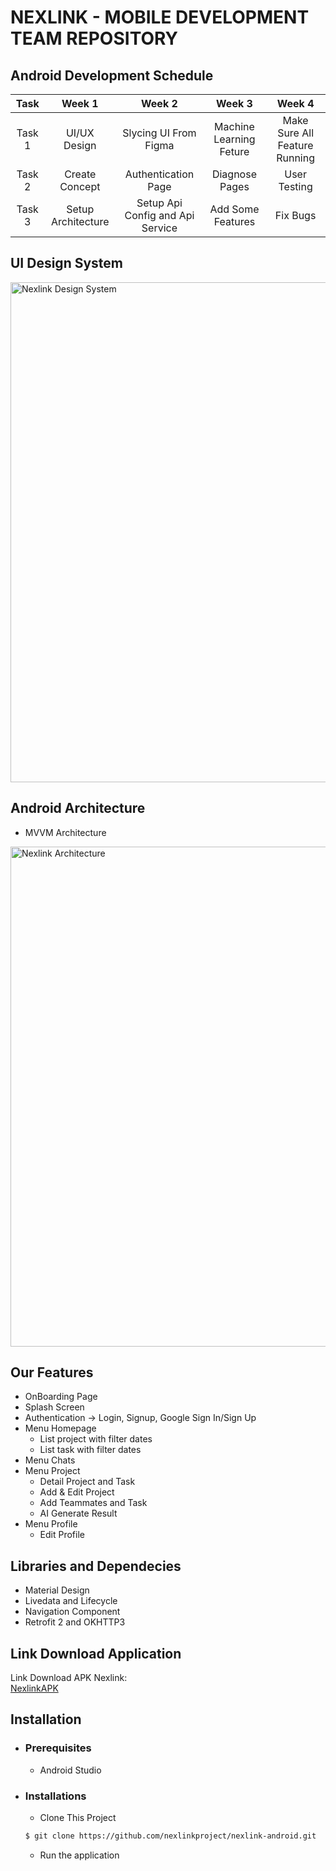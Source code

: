 # NEXLINK - MOBILE DEVELOPMENT TEAM REPOSITORY

## Android Development Schedule
|  Task  |       Week 1       |              Week 2              |         Week 3          |            Week 4             |
| :----: |:------------------:|:--------------------------------:|:-----------------------:|:-----------------------------:|
| Task 1 |    UI/UX Design    |      Slycing UI From Figma       | Machine Learning Feture | Make Sure All Feature Running |  
| Task 2 |   Create Concept   |       Authentication Page        |     Diagnose Pages      |         User Testing          | 
| Task 3 | Setup Architecture | Setup Api Config and Api Service |    Add Some Features    |           Fix Bugs            |

## UI Design System
<img width="800" alt="Nexlink Design System" src="https://github.com/nexlinkproject/nexlink-android/assets/78454287/27aa843f-0afa-46c5-9575-e572d3daa0a4">


## Android Architecture
- MVVM Architecture
<img width="800" alt="Nexlink Architecture" src="https://github.com/nexlinkproject/nexlink-android/assets/78454287/0371ba27-e7a9-4787-866a-a6c5c9aeb35e">



## Our Features
- OnBoarding Page
- Splash Screen
- Authentication -> Login, Signup, Google Sign In/Sign Up
- Menu Homepage
  - List project with filter dates
  - List task with filter dates
- Menu Chats
- Menu Project
  - Detail Project and Task
  - Add & Edit Project
  - Add Teammates and Task
  - AI Generate Result
- Menu Profile
  - Edit Profile


## Libraries and Dependecies
- Material Design
- Livedata and Lifecycle
- Navigation Component
- Retrofit 2 and OKHTTP3

## Link Download Application
Link Download APK Nexlink:<br>
[NexlinkAPK](https://drive.google.com/file/d/1sm5miIB9YHLgaSc5UolDe0oFw5IxIfKJ/view?usp=sharing)


## Installation
* ### Prerequisites
    - Android Studio
* ### Installations
    - Clone This Project
   ```bash
   $ git clone https://github.com/nexlinkproject/nexlink-android.git
   ``` 
    - Run the application

